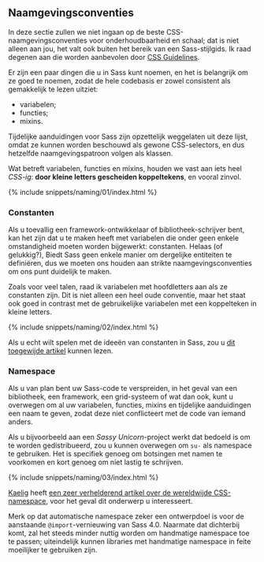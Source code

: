 
## Naamgevingsconventies

In deze sectie zullen we niet ingaan op de beste CSS-naamgevingsconventies voor onderhoudbaarheid en schaal; dat is niet alleen aan jou, het valt ook buiten het bereik van een Sass-stijlgids. Ik raad degenen aan die worden aanbevolen door [CSS Guidelines](https://cssguidelin.es/#naming-conventions).

Er zijn een paar dingen die u in Sass kunt noemen, en het is belangrijk om ze goed te noemen, zodat de hele codebasis er zowel consistent als gemakkelijk te lezen uitziet:

* variabelen;
* functies;
* mixins.

Tijdelijke aanduidingen voor Sass zijn opzettelijk weggelaten uit deze lijst, omdat ze kunnen worden beschouwd als gewone CSS-selectors, en dus hetzelfde naamgevingspatroon volgen als klassen.

Wat betreft variabelen, functies en mixins, houden we vast aan iets heel *CSS-ig*: **door kleine letters gescheiden koppeltekens**, en vooral zinvol.

{% include snippets/naming/01/index.html %}

### Constanten

Als u toevallig een framework-ontwikkelaar of bibliotheek-schrijver bent, kan het zijn dat u te maken heeft met variabelen die onder geen enkele omstandigheid moeten worden bijgewerkt: constanten. Helaas (of gelukkig?), Biedt Sass geen enkele manier om dergelijke entiteiten te definiëren, dus we moeten ons houden aan strikte naamgevingsconventies om ons punt duidelijk te maken.

Zoals voor veel talen, raad ik variabelen met hoofdletters aan als ze constanten zijn. Dit is niet alleen een heel oude conventie, maar het staat ook goed in contrast met de gebruikelijke variabelen met een koppelteken in kleine letters.

{% include snippets/naming/02/index.html %}

Als u echt wilt spelen met de ideeën van constanten in Sass, zou u [dit toegewijde artikel](https://www.sitepoint.com/dealing-constants-sass/) kunnen lezen.

### Namespace

Als u van plan bent uw Sass-code te verspreiden, in het geval van een bibliotheek, een framework, een grid-systeem of wat dan ook, kunt u overwegen om al uw variabelen, functies, mixins en tijdelijke aanduidingen een naam te geven, zodat deze niet conflicteert met de code van iemand anders.

Als u bijvoorbeeld aan een *Sassy Unicorn*-project werkt dat bedoeld is om te worden gedistribueerd, zou u kunnen overwegen om `su-` als namespace te gebruiken. Het is specifiek genoeg om botsingen met namen te voorkomen en kort genoeg om niet lastig te schrijven.

{% include snippets/naming/03/index.html %}

[Kaelig](https://kaelig.fr) heeft [een zeer verhelderend artikel over de wereldwijde CSS-namespace](https://blog.kaelig.fr/post/44554267597/please-respect-the-global-css-namespace), voor het geval dit onderwerp u interesseert.

<div class="note">
  <p>Merk op dat automatische namespace zeker een ontwerpdoel is voor de aanstaande <code>@import</code>-vernieuwing van Sass 4.0. Naarmate dat dichterbij komt, zal het steeds minder nuttig worden om handmatige namespace toe te passen; uiteindelijk kunnen libraries met handmatige namespace in feite moeilijker te gebruiken zijn.</p>
</div>
